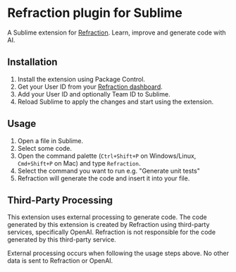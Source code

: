 # Refraction plugin for Sublime

A Sublime extension for [Refraction](https://www.refraction.dev). Learn, improve and generate code with AI.

## Installation

1. Install the extension using Package Control.
2. Get your User ID from your [Refraction dashboard](https://www.refraction.dev/vscode).
3. Add your User ID and optionally Team ID to Sublime.
4. Reload Sublime to apply the changes and start using the extension.

## Usage

1. Open a file in Sublime.
2. Select some code.
3. Open the command palette (`Ctrl+Shift+P` on Windows/Linux, `Cmd+Shift+P` on Mac) and type `Refraction`.
4. Select the command you want to run e.g. "Generate unit tests"
5. Refraction will generate the code and insert it into your file.

## Third-Party Processing

This extension uses external processing to generate code. The code generated by this extension is created by Refraction using third-party services, specifically OpenAI. Refraction is not responsible for the code generated by this third-party service.

External processing occurs when following the usage steps above. No other data is sent to Refraction or OpenAI.
